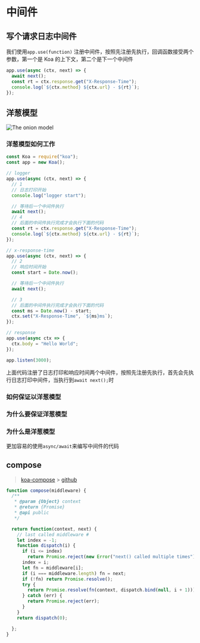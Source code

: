 # 中间件

## 写个请求日志中间件

我们使用`app.use(function)` 注册中间件，按照先注册先执行，回调函数接受两个参数，第一个是 Koa 的上下文，第二个是下一个中间件

```js
app.use(async (ctx, next) => {
  await next();
  const rt = ctx.response.get("X-Response-Time");
  console.log(`${ctx.method} ${ctx.url} - ${rt}`);
});
```

## 洋葱模型

![The onion model](https://i.loli.net/2019/12/31/vWKldkAFD837tEw.jpg)

### 洋葱模型如何工作

```js {}
const Koa = require("koa");
const app = new Koa();

// logger
app.use(async (ctx, next) => {
  // 1
  // 日志打印开始
  console.log("logger start");

  // 等待后一个中间件执行
  await next();
  // 4
  // 后面的中间件执行完成才会执行下面的代码
  const rt = ctx.response.get("X-Response-Time");
  console.log(`${ctx.method} ${ctx.url} - ${rt}`);
});

// x-response-time
app.use(async (ctx, next) => {
  // 2
  // 响应时间开始
  const start = Date.now();

  // 等待后一个中间件执行
  await next();

  // 3
  // 后面的中间件执行完成才会执行下面的代码
  const ms = Date.now() - start;
  ctx.set("X-Response-Time", `${ms}ms`);
});

// response
app.use(async ctx => {
  ctx.body = "Hello World";
});

app.listen(3000);
```

上面代码注册了日志打印和响应时间两个中间件，按照先注册先执行，首先会先执行日志打印中间件，当执行到`await next();`时

### 如何保证以洋葱模型

### 为什么要保证洋葱模型

### 为什么是洋葱模型

更加容易的使用`async/await`来编写中间件的代码

## compose

> [koa-compose](https://segmentfault.com/a/1190000016707187) > [github](https://github.com/koajs/compose)

```js
function compose(middleware) {
  /**
   * @param {Object} context
   * @return {Promise}
   * @api public
   */

  return function(context, next) {
    // last called middleware #
    let index = -1;
    function dispatch(i) {
      if (i <= index)
        return Promise.reject(new Error("next() called multiple times"));
      index = i;
      let fn = middleware[i];
      if (i === middleware.length) fn = next;
      if (!fn) return Promise.resolve();
      try {
        return Promise.resolve(fn(context, dispatch.bind(null, i + 1)));
      } catch (err) {
        return Promise.reject(err);
      }
    }
    return dispatch(0);

  };
}
```
